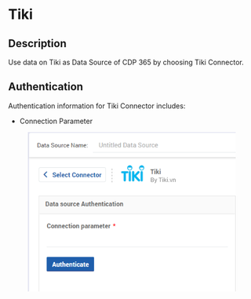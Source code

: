# Tiki

## Description

Use data on Tiki as Data Source of CDP 365 by choosing Tiki Connector.

## Authentication

Authentication information for Tiki Connector includes:&#x20;

* Connection Parameter

<figure><img src="../../../.gitbook/assets/image (491).png" alt=""><figcaption></figcaption></figure>
